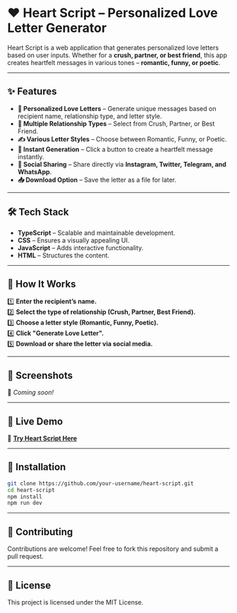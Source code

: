 # ❤️ Heart Script – Personalized Love Letter Generator  

Heart Script is a web application that generates personalized love letters based on user inputs. Whether for a **crush, partner, or best friend**, this app creates heartfelt messages in various tones – **romantic, funny, or poetic**.  

---

## ✨ Features  

- **💌 Personalized Love Letters** – Generate unique messages based on recipient name, relationship type, and letter style.  
- **💑 Multiple Relationship Types** – Select from Crush, Partner, or Best Friend.  
- **✍️ Various Letter Styles** – Choose between Romantic, Funny, or Poetic.  
- **🚀 Instant Generation** – Click a button to create a heartfelt message instantly.  
- **📲 Social Sharing** – Share directly via **Instagram, Twitter, Telegram, and WhatsApp**.  
- **📥 Download Option** – Save the letter as a file for later.  

---

## 🛠 Tech Stack  

- **TypeScript** – Scalable and maintainable development.  
- **CSS** – Ensures a visually appealing UI.  
- **JavaScript** – Adds interactive functionality.  
- **HTML** – Structures the content.  

---

## 🎯 How It Works  

1️⃣ **Enter the recipient’s name.**  
2️⃣ **Select the type of relationship (Crush, Partner, Best Friend).**  
3️⃣ **Choose a letter style (Romantic, Funny, Poetic).**  
4️⃣ **Click "Generate Love Letter".**  
5️⃣ **Download or share the letter via social media.**  

---

## 📸 Screenshots  

🚀 _Coming soon!_  

---

## 🔗 Live Demo  

🔴 **[Try Heart Script Here](https://code-and-confess-527po0d65-megha-ranjiths-projects.vercel.app/)**

---

## 📌 Installation  

```sh
git clone https://github.com/your-username/heart-script.git
cd heart-script
npm install
npm run dev
```
---

## 🤝 Contributing
Contributions are welcome! Feel free to fork this repository and submit a pull request.

---

## 📜 License
This project is licensed under the MIT License.
